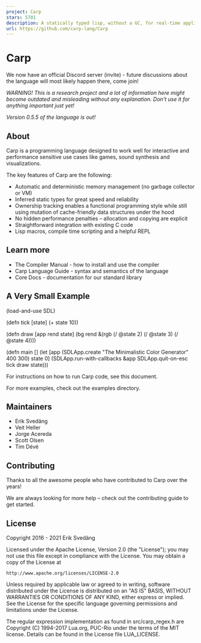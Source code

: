 ```yaml
---
project: Carp
stars: 5701
description: A statically typed lisp, without a GC, for real-time applications.
url: https://github.com/carp-lang/Carp
---
```


Carp
====

We now have an official Discord server (invite) - future discussions about the language will most likely happen there, come join!

_WARNING! This is a research project and a lot of information here might become outdated and misleading without any explanation. Don't use it for anything important just yet!_

_Version 0.5.5 of the language is out!_

About
-----

Carp is a programming language designed to work well for interactive and performance sensitive use cases like games, sound synthesis and visualizations.

The key features of Carp are the following:

-   Automatic and deterministic memory management (no garbage collector or VM)
-   Inferred static types for great speed and reliability
-   Ownership tracking enables a functional programming style while still using mutation of cache-friendly data structures under the hood
-   No hidden performance penalties – allocation and copying are explicit
-   Straightforward integration with existing C code
-   Lisp macros, compile time scripting and a helpful REPL

Learn more
----------

-   The Compiler Manual - how to install and use the compiler
-   Carp Language Guide - syntax and semantics of the language
-   Core Docs - documentation for our standard library

A Very Small Example
--------------------

(load-and-use SDL)

(defn tick \[state\]
  (+ state 10))

(defn draw \[app rend state\]
  (bg rend &(rgb (/ @state 2) (/ @state 3) (/ @state 4))))

(defn main \[\]
  (let \[app (SDLApp.create "The Minimalistic Color Generator" 400 300)
        state 0\]
    (SDLApp.run-with-callbacks &app SDLApp.quit-on-esc tick draw state)))

For instructions on how to run Carp code, see this document.

For more examples, check out the examples directory.

Maintainers
-----------

-   Erik Svedäng
-   Veit Heller
-   Jorge Acereda
-   Scott Olsen
-   Tim Dévé

Contributing
------------

Thanks to all the awesome people who have contributed to Carp over the years!

We are always looking for more help – check out the contributing guide to get started.

License
-------

Copyright 2016 - 2021 Erik Svedäng

Licensed under the Apache License, Version 2.0 (the "License"); you may not use this file except in compliance with the License. You may obtain a copy of the License at

```
http://www.apache.org/licenses/LICENSE-2.0
```

Unless required by applicable law or agreed to in writing, software distributed under the License is distributed on an "AS IS" BASIS, WITHOUT WARRANTIES OR CONDITIONS OF ANY KIND, either express or implied. See the License for the specific language governing permissions and limitations under the License.

The regular expression implementation as found in src/carp\_regex.h are Copyright (C) 1994-2017 Lua.org, PUC-Rio under the terms of the MIT license. Details can be found in the License file LUA\_LICENSE.
